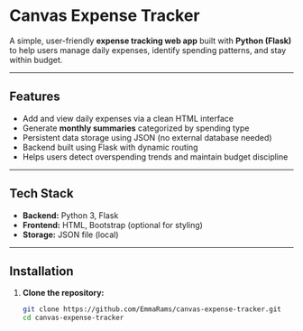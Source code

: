 #  Canvas Expense Tracker

A simple, user-friendly **expense tracking web app** built with **Python (Flask)** to help users manage daily expenses, identify spending patterns, and stay within budget.

---

##  Features

-  Add and view daily expenses via a clean HTML interface
-  Generate **monthly summaries** categorized by spending type
-  Persistent data storage using JSON (no external database needed)
-  Backend built using Flask with dynamic routing
-  Helps users detect overspending trends and maintain budget discipline

---

##  Tech Stack

- **Backend:** Python 3, Flask
- **Frontend:** HTML, Bootstrap (optional for styling)
- **Storage:** JSON file (local)

---

##  Installation

1. **Clone the repository:**
   ```bash
   git clone https://github.com/EmmaRams/canvas-expense-tracker.git
   cd canvas-expense-tracker
